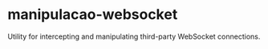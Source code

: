 # manipulacao-websocket
 Utility for intercepting and manipulating third-party WebSocket connections.
